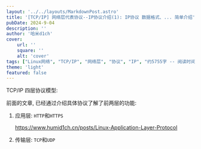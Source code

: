 ```yaml
---
layout: '../../layouts/MarkdownPost.astro'
title: '[TCP/IP] 网络层代表协议--IP协议介绍(1): IP协议 数据格式、... 简单介绍'
pubDate: 2024-9-04
description: ''
author: '哈米d1ch'
cover:
    url: ''
    square: ''
    alt: 'cover'
tags: ["Linux网络", "TCP/IP", "网络层", "协议", "IP", "约5755字 -- 阅读时间≈25分钟"]
theme: 'light'
featured: false
---
```


TCP/IP 四层协议模型:



前面的文章, 已经通过介绍具体协议了解了前两层的功能:

1. 应用层: `HTTP`和`HTTPS`

    https://www.humid1ch.cn/posts/Linux-Application-Layer-Protocol

2. 传输层: `TCP`和`UDP`
